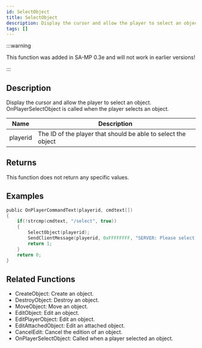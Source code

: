 ```yaml
---
id: SelectObject
title: SelectObject
description: Display the cursor and allow the player to select an object.
tags: []
---
```


:::warning

This function was added in SA-MP 0.3e and will not work in earlier versions!

:::

## Description

Display the cursor and allow the player to select an object. OnPlayerSelectObject is called when the player selects an object.


| Name | Description |
|------|-------------|
|playerid | The ID of the player that should be able to select the object|


## Returns

This function does not return any specific values.


## Examples


```c
public OnPlayerCommandText(playerid, cmdtext[])
{
    if(!strcmp(cmdtext, "/select", true))
    {
        SelectObject(playerid);
        SendClientMessage(playerid, 0xFFFFFFFF, "SERVER: Please select the object you'd like to edit!");
        return 1;
    }
    return 0;
}
```


## Related Functions


-  CreateObject: Create an object.
-  DestroyObject: Destroy an object.
-  MoveObject: Move an object.
-  EditObject: Edit an object.
-  EditPlayerObject: Edit an object.
-  EditAttachedObject: Edit an attached object.
-  CancelEdit: Cancel the edition of an object.
-  OnPlayerSelectObject: Called when a player selected an object.